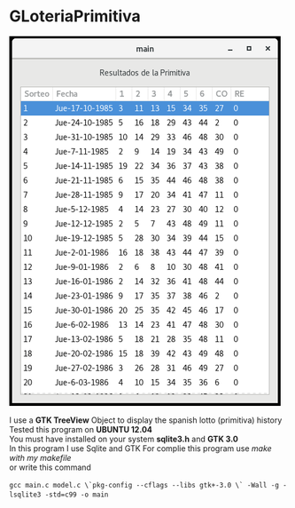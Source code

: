 # GLoteriaPrimitiva

![ScreenShot](/img/GLoteriaPrimitiva.png)

I use a **GTK TreeView** Object to display the spanish lotto (primitiva) history  
Tested this program on **UBUNTU 12.04**  
You must have installed on your system **sqlite3.h** and **GTK 3.0**  
In this program I use Sqlite and GTK 
For complie this program use _make with my makefile_   
or write this command 

```gcc main.c model.c \`pkg-config --cflags --libs gtk+-3.0 \` -Wall -g -lsqlite3 -std=c99 -o main```

